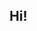 ## Hi!

<!--
**vickyvanderwagt/vickyvanderwagt** is a ✨ _special_ ✨ repository because its `README.md` (this file) appears on your GitHub profile.

- I’m a Senior Data Associate at Cibus 🌱 🧫 🧬
- Currently enrolled in the Applied Data Science M.S. program @ USD 
- Interested in all things data, biology, and public health. 
- Pronouns: She/her/hers
- Tools: Python, SQL, Power BI, Excel


-->

